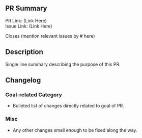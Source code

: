 ## PR Summary

PR Link: (Link Here) \
Issue Link: (Link Here)

Closes (mention relevant issues by # here)

## Description
Single line summary describing the purpose of this PR.

## Changelog
### Goal-related Category
- Bulleted list of changes directly related to goal of PR.
### Misc
- Any other changes small enough to be fixed along the way.
